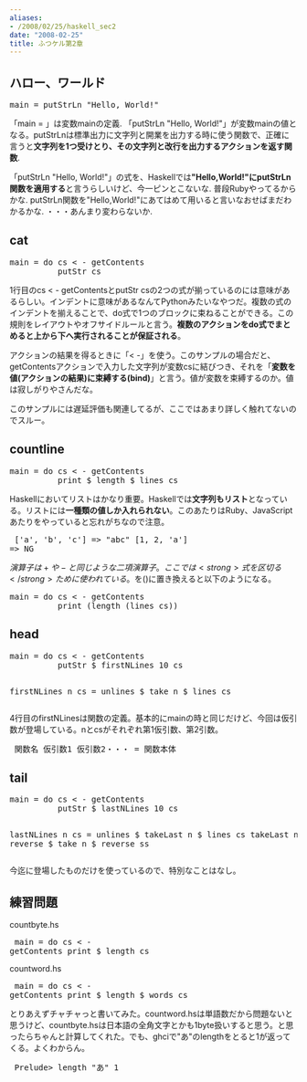 ```yaml
---
aliases:
- /2008/02/25/haskell_sec2
date: "2008-02-25"
title: ふつケル第2章
---
```

<h2>ハロー、ワールド</h2>
<pre lang="haskell">
main = putStrLn "Hello, World!"
</pre>

「main = 」は変数mainの定義. 「putStrLn "Hello, World!"」が変数mainの値となる。putStrLnは標準出力に文字列と開業を出力する時に使う関数で、正確に言うと<strong>文字列を1つ受けとり、その文字列と改行を出力するアクションを返す関数</strong>.

「putStrLn "Hello, World!"」の式を、Haskellでは<strong>"Hello,World!"にputStrLn関数を適用する</strong>と言うらしいけど、今一ピンとこないな. 普段Rubyやってるからかな. putStrLn関数を"Hello,World!"にあてはめて用いると言いなおせばまだわかるかな. ・・・あんまり変わらないか.

<h2>cat</h2>
<pre lang="haskell">
main = do cs < - getContents
          putStr cs
</pre>

1行目のcs < - getContentsとputStr csの2つの式が揃っているのには意味があるらしい。インデントに意味があるなんてPythonみたいなやつだ。複数の式のインデントを揃えることで、do式で1つのブロックに束ねることができる。この規則をレイアウトやオフサイドルールと言う。<strong>複数のアクションをdo式でまとめると上から下へ実行されることが保証される</strong>。

アクションの結果を得るときに「< -」を使う。このサンプルの場合だと、getContentsアクションで入力した文字列が変数csに結びつき、それを「<strong>変数を値(アクションの結果)に束縛する(bind)</strong>」と言う。値が変数を束縛するのか。値は寂しがりやさんだな。

このサンプルには遅延評価も関連してるが、ここではあまり詳しく触れてないのでスルー。

<h2>countline</h2>
</pre><pre lang="haskell">
main = do cs < - getContents
          print $ length $ lines cs
</pre>

Haskellにおいてリストはかなり重要。Haskellでは<strong>文字列もリスト</strong>となっている。リストには<strong>一種類の値しか入れられない</strong>。このあたりはRuby、JavaScriptあたりをやっていると忘れがちなので注意。

</pre><pre lang="haskell">
['a', 'b', 'c'] => "abc"
[1, 2, 'a'] => NG
</pre>

$演算子は+や-と同じような二項演算子。ここでは<strong>式を区切る</strong>ために使われている。$を()に置き換えると以下のようになる。

<pre lang="haskell">
main = do cs < - getContents
          print (length (lines cs))
</pre>

<h2>head</h2>
</pre><pre lang="haskell">
main = do cs < - getContents
          putStr $ firstNLines 10 cs

firstNLines n cs = unlines $ take n $ lines cs
</pre>

4行目のfirstNLinesは関数の定義。基本的にmainの時と同じだけど、今回は仮引数が登場している。nとcsがそれぞれ第1仮引数、第2引数。

</pre><pre lang="haskell">
関数名 仮引数1 仮引数2・・・ = 関数本体
</pre>

<h2>tail</h2>
<pre lang="haskell">
main = do cs < - getContents
          putStr $ lastNLines 10 cs

lastNLines n cs = unlines $ takeLast n $ lines cs
takeLast n ss = reverse $ take n $ reverse ss
</pre>

今迄に登場したものだけを使っているので、特別なことはなし。

<h2>練習問題</h2>

countbyte.hs
</pre><pre lang="haskell">
main = do cs < - getContents
          print $ length cs
</pre>

countword.hs
</pre><pre lang="haskell">
main = do cs < - getContents
          print $ length $ words cs
</pre>

とりあえずチャチャっと書いてみた。countword.hsは単語数だから問題ないと思うけど、countbyte.hsは日本語の全角文字とかも1byte扱いすると思う。と思ったらちゃんと計算してくれた。でも、ghciで"あ"のlengthをとると1が返ってくる。よくわからん。

</pre><pre lang="haskell">
Prelude> length "あ"
1
</pre>